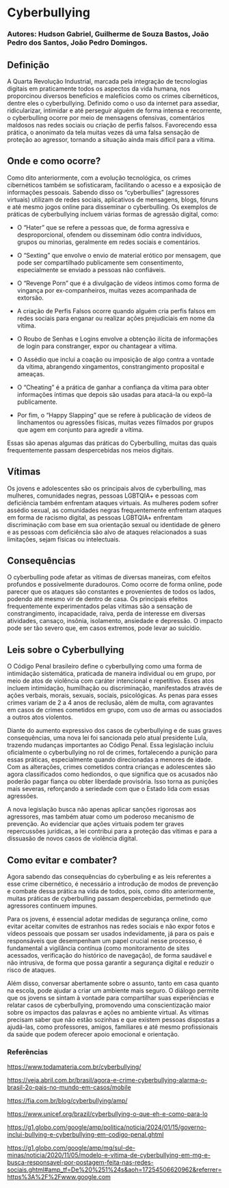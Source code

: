 # Cyberbullying

### Autores: Hudson Gabriel, Guilherme de Souza Bastos, João Pedro dos Santos, João Pedro Domingos.

## Definição
A Quarta Revolução Industrial, marcada pela integração de tecnologias digitais em praticamente todos os aspectos da vida humana, nos proporcinou diversos beneficios e malefícios como os crimes cibernéticos, dentre eles o cyberbullying. Definido como o uso da internet para assediar, ridicularizar, intimidar e até perseguir alguém de forma intensa e recorrente, o cyberbulling ocorre por meio de mensagens ofensivas, comentários maldosos nas redes sociais ou criação de perfis falsos. Favorecendo essa prática, o anonimato da tela muitas vezes dá uma falsa sensação de proteção ao agressor, tornando a situação ainda mais difícil para a vítima.

## Onde e como ocorre?
Como dito anteriormente, com a evolução tecnológica, os crimes cibernéticos também se sofisticaram, facilitando o acesso e a exposição de informações pessoais. Sabendo disso os “cyberbullies” (agressores virtuais) utilizam de redes sociais, aplicativos de mensagens, blogs, fóruns e até mesmo jogos online para disseminar o cyberbulling.  Os exemplos de práticas de cyberbullying incluem várias formas de agressão digital, como: 
- O “Hater” que se refere a pessoas que, de forma agressiva e desproporcional, ofendem ou disseminam ódio contra indivíduos, grupos ou minorias, geralmente em redes sociais e comentários. 
- O “Sexting” que envolve o envio de material erótico por mensagem, que pode ser compartilhado publicamente sem consentimento, especialmente se enviado a pessoas não confiáveis. 
- O “Revenge Porn” que é a divulgação de vídeos íntimos como forma de vingança por ex-companheiros, muitas vezes acompanhada de extorsão. 
- A criação de Perfis Falsos ocorre quando alguém cria perfis falsos em redes sociais para enganar ou realizar ações prejudiciais em nome da vítima.

- O Roubo de Senhas e Logins envolve a obtenção ilícita de informações de login para constranger, expor ou chantagear a vítima. 

- O Assédio que inclui a coação ou imposição de algo contra a vontade da vítima, abrangendo xingamentos, constrangimento proposital e ameaças.

- O “Cheating” é a prática de ganhar a confiança da vítima para obter informações íntimas que depois são usadas para atacá-la ou expô-la publicamente.

- Por fim, o “Happy Slapping” que se refere à publicação de vídeos de linchamentos ou agressões físicas, muitas vezes filmados por grupos que agem em conjunto para agredir a vítima.

Essas são apenas algumas das práticas do Cyberbulling, muitas das quais frequentemente passam despercebidas nos meios digitais.


## Vítimas
Os jovens e adolescentes são os principais alvos de cyberbulling, mas mulheres, comunidades negras, pessoas LGBTQIA+ e pessoas com deficiência também enfrentam ataques virtuais. As mulheres podem sofrer assédio sexual, as comunidades negras frequentemente enfrentam ataques em forma de racismo digital, as pessoas LGBTQIA+ enfrentam discriminação com base em sua orientação sexual ou identidade de gênero e as pessoas com deficiência são alvo de ataques relacionados a suas limitações, sejam físicas ou intelectuais.

## Consequências
O cyberbulling pode afetar as vítimas de diversas maneiras, com efeitos profundos e possivelmente duradouros. Como ocorre de forma online, pode parecer que os ataques são constantes e provenientes de todos os lados, podendo até mesmo vir de dentro de casa. 
Os principais efeitos frequentemente experimentados pelas vítimas são a sensação de constrangimento, incapacidade, raiva, perda de interesse em diversas atividades, cansaço, insônia, isolamento, ansiedade e depressão. O impacto pode ser tão severo que, em casos extremos, pode levar ao suicídio.

## Leis sobre o Cyberbullying
O Código Penal brasileiro define o cyberbullying como uma forma de intimidação sistemática, praticada de maneira individual ou em grupo, por meio de atos de violência com caráter intencional e repetitivo. Esses atos incluem intimidação, humilhação ou discriminação, manifestados através de ações verbais, morais, sexuais, sociais, psicológicas. As penas para esses crimes variam de 2 a 4 anos de reclusão, além de multa, com agravantes em casos de crimes cometidos em grupo, com uso de armas ou associados a outros atos violentos.

Diante do aumento expressivo dos casos de cyberbullying e de suas graves consequências, uma nova lei foi sancionada pelo atual presidente Lula, trazendo mudanças importantes ao Código Penal. Essa legislação incluiu oficialmente o cyberbullying no rol de crimes, fortalecendo a punição para essas práticas, especialmente quando direcionadas a menores de idade. Com as alterações, crimes cometidos contra crianças e adolescentes são agora classificados como hediondos, o que significa que os acusados não poderão pagar fiança ou obter liberdade provisória. Isso torna as punições mais severas, reforçando a seriedade com que o Estado lida com essas agressões.

A nova legislação busca não apenas aplicar sanções rigorosas aos agressores, mas também atuar como um poderoso mecanismo de prevenção. Ao evidenciar que ações virtuais podem ter graves repercussões jurídicas, a lei contribui para a proteção das vítimas e para a dissuasão de novos casos de violência digital.



## Como evitar e combater?
Agora sabendo das consequências do cyberbuling e as leis referentes a esse crime cibernético, é necessário a introdução de modos de prevenção e combate dessa prática na vida de todos, pois, como dito anteriormente, muitas práticas de cyberbulling passam despercebidas, permetindo que agressores continuem impunes. 

Para os jovens, é essencial adotar medidas de segurança online, como evitar aceitar convites de estranhos nas redes sociais e não expor fotos e vídeos pessoais que possam ser usados indevidamente, já para os pais e responsáveis que desempenham um papel crucial nesse processo, é fundamental a vigilância contínua (como monitoramento de sites acessados, verificação do histórico de navegação), de forma saudável e não intrusiva, de forma que possa garantir a segurança digital e reduzir o risco de ataques.

Além disso, conversar abertamente sobre o assunto, tanto em casa quanto na escola, pode ajudar a criar um ambiente mais seguro. O diálogo permite que os jovens se sintam à vontade para compartilhar suas experiências e relatar casos de cyberbullying, promovendo uma conscientização maior sobre os impactos das palavras e ações no ambiente virtual. As vítimas precisam saber que não estão sozinhas e que existem pessoas dispostas a ajudá-las, como professores, amigos, familiares e até mesmo profissionais da saúde que podem oferecer apoio emocional e orientação.



### Referências
https://www.todamateria.com.br/cyberbullying/

https://veja.abril.com.br/brasil/agora-e-crime-cyberbullying-alarma-o-brasil-2o-pais-no-mundo-em-casos/mobile

https://fia.com.br/blog/cyberbullying/amp/

https://www.unicef.org/brazil/cyberbullying-o-que-eh-e-como-para-lo

https://g1.globo.com/google/amp/politica/noticia/2024/01/15/governo-inclui-bullying-e-cyberbullying-em-codigo-penal.ghtml

https://g1.globo.com/google/amp/mg/sul-de-minas/noticia/2020/11/05/modelo-e-vitima-de-cyberbullying-em-mg-e-busca-responsavel-por-postagem-feita-nas-redes-sociais.ghtml#amp_tf=De%20%251%24s&aoh=17254506620962&referrer=https%3A%2F%2Fwww.google.com
